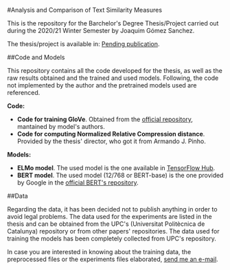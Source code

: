#Analysis and Comparison of Text Similarity Measures

This is the repository for the Barchelor's Degree Thesis/Project carried out during the 2020/21 Winter Semester by Joaquim Gómez Sanchez.

The thesis/project is available in: [Pending publication]().

##Code and Models

This repository contains all the code developed for the thesis, as well as the raw results obtained and the trained and used models. Following, the code not implemented by the author and the pretrained models used are referenced.

**Code:**

* **Code for training GloVe**. Obtained from the [official repository](https://github.com/stanfordnlp/GloVe), mantained by model's authors.
* **Code for computing Normalized Relative Compression distance**. Provided by the thesis' director, who got it from Armando J. Pinho.

**Models:**

* **ELMo model**. The used model is the one available in [TensorFlow Hub](https://tfhub.dev/google/elmo/3).
* **BERT model**. The used model (12/768 or BERT-base) is the one provided by Google in the [official BERT's repository](https://github.com/google-research/bert).

##Data

Regarding the data, it has been decided not to publish anything in order to avoid legal problems. The data used for the experiments are listed in the thesis and can be obtained from the UPC's (Universitat Politècnica de Catalunya) repository or from other papers' repositories. The data used for training the models has been completely collected from UPC's repository.

In case you are interested in knowing about the training data, the preprocessed files or the experiments files elaborated, [send me an e-mail](mailto:9joaquimgomez@gmail.com).